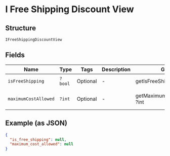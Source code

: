 
# I Free Shipping Discount View

## Structure

`IFreeShippingDiscountView`

## Fields

| Name | Type | Tags | Description | Getter | Setter |
|  --- | --- | --- | --- | --- | --- |
| `isFreeShipping` | `?bool` | Optional | - | getIsFreeShipping(): ?bool | setIsFreeShipping(?bool isFreeShipping): void |
| `maximumCostAllowed` | `?int` | Optional | - | getMaximumCostAllowed(): ?int | setMaximumCostAllowed(?int maximumCostAllowed): void |

## Example (as JSON)

```json
{
  "is_free_shipping": null,
  "maximum_cost_allowed": null
}
```

